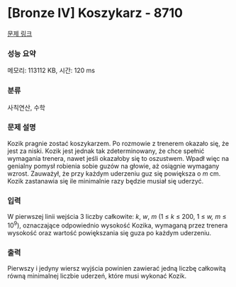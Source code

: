 # [Bronze IV] Koszykarz - 8710 

[문제 링크](https://www.acmicpc.net/problem/8710) 

### 성능 요약

메모리: 113112 KB, 시간: 120 ms

### 분류

사칙연산, 수학

### 문제 설명

<p>Kozik pragnie zostać koszykarzem. Po rozmowie z trenerem okazało się, że jest za niski. Kozik jest jednak tak zdeterminowany, że chce spełnić wymagania trenera, nawet jeśli okazałoby się to oszustwem. Wpadł więc na genialny pomysł robienia sobie guzów na głowie, aż osiągnie wymagany wzrost. Zauważył, że przy każdym uderzeniu guz się powiększa o <em>m</em> cm. Kozik zastanawia się ile minimalnie razy będzie musiał się uderzyć.</p>

### 입력 

 <p>W pierwszej linii wejścia 3 liczby całkowite: <em>k</em>, <em>w</em>, <em>m</em> (1 ≤ <em>k</em> ≤ 200, 1 ≤ <em>w,</em> <em>m</em> ≤ 10<sup>9</sup>), oznaczające odpowiednio wysokość Kozika, wymaganą przez trenera wysokość oraz wartość powiększania się guza po każdym uderzeniu.</p>

### 출력 

 <p>Pierwszy i jedyny wiersz wyjścia powinien zawierać jedną liczbę całkowitą równą minimalnej liczbie uderzeń, które musi wykonać Kozik.</p>


